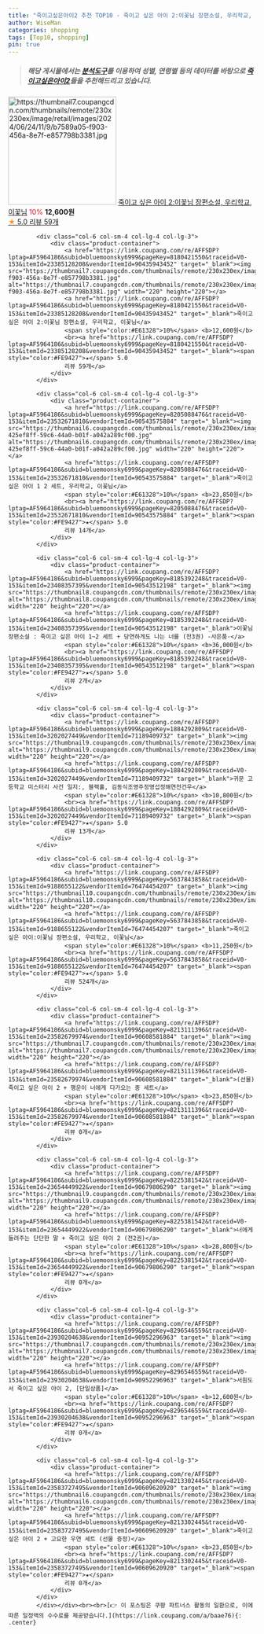 ```yaml
---
title: "죽이고싶은아이2 추천 TOP10 - 죽이고 싶은 아이 2:이꽃님 장편소설, 우리학교, 이꽃님"
author: WiseMan
categories: shopping
tags: [Top10, shopping]
pin: true
---
```


> ##### 해당 게시물에서는 [**분석도구**](https://itemscout.io/)를 이용하여 **성별**, **연령별** 등의 데이터를 바탕으로 [**죽이고싶은아이2**](https://link.coupang.com/a/baae76)들을 추천해드리고 있습니다.
<div class="container"><div class="row">
            <div class="col-6 col-sm-4 col-lg-4 col-lg-3">
                <div class="product-container">
                    <a href="https://link.coupang.com/re/AFFSDP?lptag=AF5964186&subid=bluemoonsky6999&pageKey=8180421550&traceid=V0-153&itemId=23385128208&vendorItemId=90435943452" target="_blank"><img src="https://thumbnail7.coupangcdn.com/thumbnails/remote/230x230ex/image/retail/images/2024/06/24/11/9/b7589a05-f903-456a-8e7f-e857798b3381.jpg" alt="https://thumbnail7.coupangcdn.com/thumbnails/remote/230x230ex/image/retail/images/2024/06/24/11/9/b7589a05-f903-456a-8e7f-e857798b3381.jpg" width="220" height="220"></a>
                    <a href="https://link.coupang.com/re/AFFSDP?lptag=AF5964186&subid=bluemoonsky6999&pageKey=8180421550&traceid=V0-153&itemId=23385128208&vendorItemId=90435943452" target="_blank">죽이고 싶은 아이 2:이꽃님 장편소설, 우리학교, 이꽃님</a>
                    <span style="color:#E61328">10%</span> <b>12,600원</b>
                    <br><a href="https://link.coupang.com/re/AFFSDP?lptag=AF5964186&subid=bluemoonsky6999&pageKey=8180421550&traceid=V0-153&itemId=23385128208&vendorItemId=90435943452" target="_blank"><span style="color:#FE9427">★</span> 5.0
                    리뷰 59개</a>
                </div>
            </div>
            
            <div class="col-6 col-sm-4 col-lg-4 col-lg-3">
                <div class="product-container">
                    <a href="https://link.coupang.com/re/AFFSDP?lptag=AF5964186&subid=bluemoonsky6999&pageKey=8180421550&traceid=V0-153&itemId=23385128208&vendorItemId=90435943452" target="_blank"><img src="https://thumbnail7.coupangcdn.com/thumbnails/remote/230x230ex/image/retail/images/2024/06/24/11/9/b7589a05-f903-456a-8e7f-e857798b3381.jpg" alt="https://thumbnail7.coupangcdn.com/thumbnails/remote/230x230ex/image/retail/images/2024/06/24/11/9/b7589a05-f903-456a-8e7f-e857798b3381.jpg" width="220" height="220"></a>
                    <a href="https://link.coupang.com/re/AFFSDP?lptag=AF5964186&subid=bluemoonsky6999&pageKey=8180421550&traceid=V0-153&itemId=23385128208&vendorItemId=90435943452" target="_blank">죽이고 싶은 아이 2:이꽃님 장편소설, 우리학교, 이꽃님</a>
                    <span style="color:#E61328">10%</span> <b>12,600원</b>
                    <br><a href="https://link.coupang.com/re/AFFSDP?lptag=AF5964186&subid=bluemoonsky6999&pageKey=8180421550&traceid=V0-153&itemId=23385128208&vendorItemId=90435943452" target="_blank"><span style="color:#FE9427">★</span> 5.0
                    리뷰 59개</a>
                </div>
            </div>
            
            <div class="col-6 col-sm-4 col-lg-4 col-lg-3">
                <div class="product-container">
                    <a href="https://link.coupang.com/re/AFFSDP?lptag=AF5964186&subid=bluemoonsky6999&pageKey=8205088476&traceid=V0-153&itemId=23532671810&vendorItemId=90543575884" target="_blank"><img src="https://thumbnail6.coupangcdn.com/thumbnails/remote/230x230ex/image/retail/images/3470391805715781-425ef8ff-59c6-44a0-b01f-a042a289cf00.jpg" alt="https://thumbnail6.coupangcdn.com/thumbnails/remote/230x230ex/image/retail/images/3470391805715781-425ef8ff-59c6-44a0-b01f-a042a289cf00.jpg" width="220" height="220"></a>
                    <a href="https://link.coupang.com/re/AFFSDP?lptag=AF5964186&subid=bluemoonsky6999&pageKey=8205088476&traceid=V0-153&itemId=23532671810&vendorItemId=90543575884" target="_blank">죽이고 싶은 아이 1 2 세트, 우리학교, 이꽃님</a>
                    <span style="color:#E61328">10%</span> <b>23,850원</b>
                    <br><a href="https://link.coupang.com/re/AFFSDP?lptag=AF5964186&subid=bluemoonsky6999&pageKey=8205088476&traceid=V0-153&itemId=23532671810&vendorItemId=90543575884" target="_blank"><span style="color:#FE9427">★</span> 5.0
                    리뷰 14개</a>
                </div>
            </div>
            
            <div class="col-6 col-sm-4 col-lg-4 col-lg-3">
                <div class="product-container">
                    <a href="https://link.coupang.com/re/AFFSDP?lptag=AF5964186&subid=bluemoonsky6999&pageKey=8185392248&traceid=V0-153&itemId=23408357395&vendorItemId=90543512198" target="_blank"><img src="https://thumbnail8.coupangcdn.com/thumbnails/remote/230x230ex/image/vendor_inventory/f21f/b6443ac41c8300f4f79ef78ba35e7ba011476f1780cfd7a7769ebf41b398.jpg" alt="https://thumbnail8.coupangcdn.com/thumbnails/remote/230x230ex/image/vendor_inventory/f21f/b6443ac41c8300f4f79ef78ba35e7ba011476f1780cfd7a7769ebf41b398.jpg" width="220" height="220"></a>
                    <a href="https://link.coupang.com/re/AFFSDP?lptag=AF5964186&subid=bluemoonsky6999&pageKey=8185392248&traceid=V0-153&itemId=23408357395&vendorItemId=90543512198" target="_blank">이꽃님 장편소설 : 죽이고 싶은 아이 1~2 세트 + 당연하게도 나는 너를 (전3권) -사은품-</a>
                    <span style="color:#E61328">10%</span> <b>36,000원</b>
                    <br><a href="https://link.coupang.com/re/AFFSDP?lptag=AF5964186&subid=bluemoonsky6999&pageKey=8185392248&traceid=V0-153&itemId=23408357395&vendorItemId=90543512198" target="_blank"><span style="color:#FE9427">★</span> 5.0
                    리뷰 2개</a>
                </div>
            </div>
            
            <div class="col-6 col-sm-4 col-lg-4 col-lg-3">
                <div class="product-container">
                    <a href="https://link.coupang.com/re/AFFSDP?lptag=AF5964186&subid=bluemoonsky6999&pageKey=1884292809&traceid=V0-153&itemId=3202027449&vendorItemId=71189409732" target="_blank"><img src="https://thumbnail9.coupangcdn.com/thumbnails/remote/230x230ex/image/vendor_inventory/5e86/44f313100d0dc321a5cd882e1c8c7067c7335244e326a3c8d6386db4c02b.jpg" alt="https://thumbnail9.coupangcdn.com/thumbnails/remote/230x230ex/image/vendor_inventory/5e86/44f313100d0dc321a5cd882e1c8c7067c7335244e326a3c8d6386db4c02b.jpg" width="220" height="220"></a>
                    <a href="https://link.coupang.com/re/AFFSDP?lptag=AF5964186&subid=bluemoonsky6999&pageKey=1884292809&traceid=V0-153&itemId=3202027449&vendorItemId=71189409732" target="_blank">귀문 고등학교 미스터리 사건 일지:, 블랙홀, 김동식조영주정명섭정해연전건우</a>
                    <span style="color:#E61328">10%</span> <b>10,800원</b>
                    <br><a href="https://link.coupang.com/re/AFFSDP?lptag=AF5964186&subid=bluemoonsky6999&pageKey=1884292809&traceid=V0-153&itemId=3202027449&vendorItemId=71189409732" target="_blank"><span style="color:#FE9427">★</span> 5.0
                    리뷰 13개</a>
                </div>
            </div>
            
            <div class="col-6 col-sm-4 col-lg-4 col-lg-3">
                <div class="product-container">
                    <a href="https://link.coupang.com/re/AFFSDP?lptag=AF5964186&subid=bluemoonsky6999&pageKey=5637843858&traceid=V0-153&itemId=9188655122&vendorItemId=76474454207" target="_blank"><img src="https://thumbnail10.coupangcdn.com/thumbnails/remote/230x230ex/image/rs_quotation_api/47ydfgou/91d06956101c4f10aa1364f8469be83c.jpg" alt="https://thumbnail10.coupangcdn.com/thumbnails/remote/230x230ex/image/rs_quotation_api/47ydfgou/91d06956101c4f10aa1364f8469be83c.jpg" width="220" height="220"></a>
                    <a href="https://link.coupang.com/re/AFFSDP?lptag=AF5964186&subid=bluemoonsky6999&pageKey=5637843858&traceid=V0-153&itemId=9188655122&vendorItemId=76474454207" target="_blank">죽이고 싶은 아이:이꽃님 장편소설, 우리학교, 이꽃님</a>
                    <span style="color:#E61328">10%</span> <b>11,250원</b>
                    <br><a href="https://link.coupang.com/re/AFFSDP?lptag=AF5964186&subid=bluemoonsky6999&pageKey=5637843858&traceid=V0-153&itemId=9188655122&vendorItemId=76474454207" target="_blank"><span style="color:#FE9427">★</span> 5.0
                    리뷰 524개</a>
                </div>
            </div>
            
            <div class="col-6 col-sm-4 col-lg-4 col-lg-3">
                <div class="product-container">
                    <a href="https://link.coupang.com/re/AFFSDP?lptag=AF5964186&subid=bluemoonsky6999&pageKey=8213111396&traceid=V0-153&itemId=23582679974&vendorItemId=90608581884" target="_blank"><img src="https://thumbnail7.coupangcdn.com/thumbnails/remote/230x230ex/image/vendor_inventory/36ea/e499723d8d238c6a13f1654be058051e20e282fc2144acb7f63dd0ba5205.jpg" alt="https://thumbnail7.coupangcdn.com/thumbnails/remote/230x230ex/image/vendor_inventory/36ea/e499723d8d238c6a13f1654be058051e20e282fc2144acb7f63dd0ba5205.jpg" width="220" height="220"></a>
                    <a href="https://link.coupang.com/re/AFFSDP?lptag=AF5964186&subid=bluemoonsky6999&pageKey=8213111396&traceid=V0-153&itemId=23582679974&vendorItemId=90608581884" target="_blank">(선물) 죽이고 싶은 아이 2 + 행운이 너에게 다가오는 중 세트</a>
                    <span style="color:#E61328">10%</span> <b>23,850원</b>
                    <br><a href="https://link.coupang.com/re/AFFSDP?lptag=AF5964186&subid=bluemoonsky6999&pageKey=8213111396&traceid=V0-153&itemId=23582679974&vendorItemId=90608581884" target="_blank"><span style="color:#FE9427">★</span> 
                    리뷰 0개</a>
                </div>
            </div>
            
            <div class="col-6 col-sm-4 col-lg-4 col-lg-3">
                <div class="product-container">
                    <a href="https://link.coupang.com/re/AFFSDP?lptag=AF5964186&subid=bluemoonsky6999&pageKey=8225381542&traceid=V0-153&itemId=23654449922&vendorItemId=90679806290" target="_blank"><img src="https://thumbnail9.coupangcdn.com/thumbnails/remote/230x230ex/image/vendor_inventory/eb92/db96c4befcc8099e50cfe2fb931b5faa1e106bf778ad9b8855bd8f4c4fa7.jpg" alt="https://thumbnail9.coupangcdn.com/thumbnails/remote/230x230ex/image/vendor_inventory/eb92/db96c4befcc8099e50cfe2fb931b5faa1e106bf778ad9b8855bd8f4c4fa7.jpg" width="220" height="220"></a>
                    <a href="https://link.coupang.com/re/AFFSDP?lptag=AF5964186&subid=bluemoonsky6999&pageKey=8225381542&traceid=V0-153&itemId=23654449922&vendorItemId=90679806290" target="_blank">너에게 들려주는 단단한 말 + 죽이고 싶은 아이 2 (전2권)</a>
                    <span style="color:#E61328">10%</span> <b>28,800원</b>
                    <br><a href="https://link.coupang.com/re/AFFSDP?lptag=AF5964186&subid=bluemoonsky6999&pageKey=8225381542&traceid=V0-153&itemId=23654449922&vendorItemId=90679806290" target="_blank"><span style="color:#FE9427">★</span> 
                    리뷰 0개</a>
                </div>
            </div>
            
            <div class="col-6 col-sm-4 col-lg-4 col-lg-3">
                <div class="product-container">
                    <a href="https://link.coupang.com/re/AFFSDP?lptag=AF5964186&subid=bluemoonsky6999&pageKey=8296546559&traceid=V0-153&itemId=23930204638&vendorItemId=90952296963" target="_blank"><img src="https://thumbnail7.coupangcdn.com/thumbnails/remote/230x230ex/image/vendor_inventory/7706/faf7f9200bfc1396e308387c7b9b11516cd1e8f7d2fd6670e90b75a37032.jpg" alt="https://thumbnail7.coupangcdn.com/thumbnails/remote/230x230ex/image/vendor_inventory/7706/faf7f9200bfc1396e308387c7b9b11516cd1e8f7d2fd6670e90b75a37032.jpg" width="220" height="220"></a>
                    <a href="https://link.coupang.com/re/AFFSDP?lptag=AF5964186&subid=bluemoonsky6999&pageKey=8296546559&traceid=V0-153&itemId=23930204638&vendorItemId=90952296963" target="_blank">서원도서 죽이고 싶은 아이 2, [단일상품]</a>
                    <span style="color:#E61328">10%</span> <b>12,600원</b>
                    <br><a href="https://link.coupang.com/re/AFFSDP?lptag=AF5964186&subid=bluemoonsky6999&pageKey=8296546559&traceid=V0-153&itemId=23930204638&vendorItemId=90952296963" target="_blank"><span style="color:#FE9427">★</span> 
                    리뷰 0개</a>
                </div>
            </div>
            
            <div class="col-6 col-sm-4 col-lg-4 col-lg-3">
                <div class="product-container">
                    <a href="https://link.coupang.com/re/AFFSDP?lptag=AF5964186&subid=bluemoonsky6999&pageKey=8213302445&traceid=V0-153&itemId=23583727495&vendorItemId=90609620920" target="_blank"><img src="https://thumbnail6.coupangcdn.com/thumbnails/remote/230x230ex/image/vendor_inventory/6ae3/1b7d2f068dc30c8162a32348badcb310e42da63f8098bd5add668334fd33.jpg" alt="https://thumbnail6.coupangcdn.com/thumbnails/remote/230x230ex/image/vendor_inventory/6ae3/1b7d2f068dc30c8162a32348badcb310e42da63f8098bd5add668334fd33.jpg" width="220" height="220"></a>
                    <a href="https://link.coupang.com/re/AFFSDP?lptag=AF5964186&subid=bluemoonsky6999&pageKey=8213302445&traceid=V0-153&itemId=23583727495&vendorItemId=90609620920" target="_blank">죽이고 싶은 아이 2 + 고요한 우연 세트 (선물 증정)</a>
                    <span style="color:#E61328">10%</span> <b>23,850원</b>
                    <br><a href="https://link.coupang.com/re/AFFSDP?lptag=AF5964186&subid=bluemoonsky6999&pageKey=8213302445&traceid=V0-153&itemId=23583727495&vendorItemId=90609620920" target="_blank"><span style="color:#FE9427">★</span> 
                    리뷰 0개</a>
                </div>
            </div>
            </div></div><br><br>[👉 이 포스팅은 쿠팡 파트너스 활동의 일환으로, 이에 따른 일정액의 수수료를 제공받습니다.](https://link.coupang.com/a/baae76){: .center}